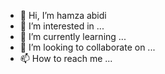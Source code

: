 - 👋 Hi, I’m hamza abidi
- 👀 I’m interested in ...
- 🌱 I’m currently learning ...
- 💞️ I’m looking to collaborate on ...
- 📫 How to reach me ...

<!---
hamza7abidi/hamza7abidi is a ✨ special ✨ repository because its `README.md` (this file) appears on your GitHub profile.
You can click the Preview link to take a look at your changes.
--->
